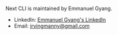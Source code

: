 Next CLI is maintained by Emmanuel Gyang.

* LinkedIn: [Emmanuel Gyang&#39;s LinkedIn](https://www.linkedin.com/in/emmanuel-gyang/)
* Email: [irvingmanny@gmail.com](mailto:irvingmanny@gmail.com)
